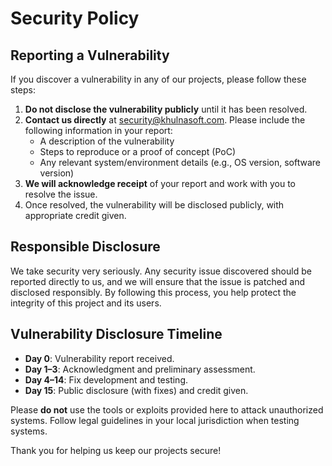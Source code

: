 # Security Policy

## Reporting a Vulnerability

If you discover a vulnerability in any of our projects, please follow these steps:

1. **Do not disclose the vulnerability publicly** until it has been resolved.
2. **Contact us directly** at [security@khulnasoft.com](mailto:security@khulnasoft.com). Please include the following information in your report:
   - A description of the vulnerability
   - Steps to reproduce or a proof of concept (PoC)
   - Any relevant system/environment details (e.g., OS version, software version)
3. **We will acknowledge receipt** of your report and work with you to resolve the issue.
4. Once resolved, the vulnerability will be disclosed publicly, with appropriate credit given.

## Responsible Disclosure

We take security very seriously. Any security issue discovered should be reported directly to us, and we will ensure that the issue is patched and disclosed responsibly. By following this process, you help protect the integrity of this project and its users.

## Vulnerability Disclosure Timeline

- **Day 0**: Vulnerability report received.
- **Day 1–3**: Acknowledgment and preliminary assessment.
- **Day 4–14**: Fix development and testing.
- **Day 15**: Public disclosure (with fixes) and credit given.

Please **do not** use the tools or exploits provided here to attack unauthorized systems. Follow legal guidelines in your local jurisdiction when testing systems.

Thank you for helping us keep our projects secure!
